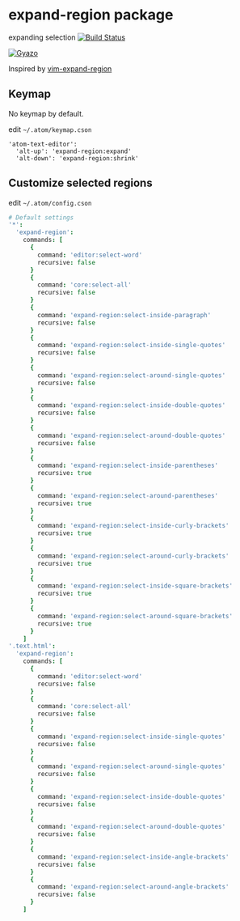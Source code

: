 # expand-region package

expanding selection
[![Build Status](https://travis-ci.org/aki77/atom-expand-region.svg)](https://travis-ci.org/aki77/atom-expand-region)

[![Gyazo](http://i.gyazo.com/345e05e29cc1e6e1d103f49d50c52b01.gif)](http://gyazo.com/345e05e29cc1e6e1d103f49d50c52b01)

Inspired by [vim-expand-region](https://github.com/terryma/vim-expand-region)

## Keymap

No keymap by default.

edit `~/.atom/keymap.cson`

```
'atom-text-editor':
  'alt-up': 'expand-region:expand'
  'alt-down': 'expand-region:shrink'
```

## Customize selected regions

edit `~/.atom/config.cson`

```coffeescript
# Default settings
'*':
  'expand-region':
    commands: [
      {
        command: 'editor:select-word'
        recursive: false
      }
      {
        command: 'core:select-all'
        recursive: false
      }
      {
        command: 'expand-region:select-inside-paragraph'
        recursive: false
      }
      {
        command: 'expand-region:select-inside-single-quotes'
        recursive: false
      }
      {
        command: 'expand-region:select-around-single-quotes'
        recursive: false
      }
      {
        command: 'expand-region:select-inside-double-quotes'
        recursive: false
      }
      {
        command: 'expand-region:select-around-double-quotes'
        recursive: false
      }
      {
        command: 'expand-region:select-inside-parentheses'
        recursive: true
      }
      {
        command: 'expand-region:select-around-parentheses'
        recursive: true
      }
      {
        command: 'expand-region:select-inside-curly-brackets'
        recursive: true
      }
      {
        command: 'expand-region:select-around-curly-brackets'
        recursive: true
      }
      {
        command: 'expand-region:select-inside-square-brackets'
        recursive: true
      }
      {
        command: 'expand-region:select-around-square-brackets'
        recursive: true
      }
    ]
'.text.html':
  'expand-region':
    commands: [
      {
        command: 'editor:select-word'
        recursive: false
      }
      {
        command: 'core:select-all'
        recursive: false
      }
      {
        command: 'expand-region:select-inside-single-quotes'
        recursive: false
      }
      {
        command: 'expand-region:select-around-single-quotes'
        recursive: false
      }
      {
        command: 'expand-region:select-inside-double-quotes'
        recursive: false
      }
      {
        command: 'expand-region:select-around-double-quotes'
        recursive: false
      }
      {
        command: 'expand-region:select-inside-angle-brackets'
        recursive: false
      }
      {
        command: 'expand-region:select-around-angle-brackets'
        recursive: false
      }
    ]

```
